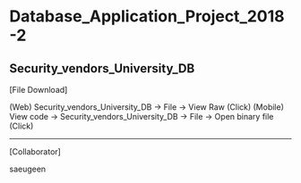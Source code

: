 # Database_Application_Project_2018-2
Security_vendors_University_DB
-----------------------------------------
[File Download]

(Web) Security_vendors_University_DB -> File -> View Raw (Click)
(Mobile) View code -> Security_vendors_University_DB -> File -> Open binary file (Click)

-----------------------------------------------------------------------------------------      

[Collaborator]

saeugeen
